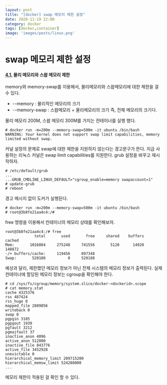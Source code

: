 ```yaml
---
layout: post
title: "[docker] swap 메모리 제한 설정"
date: 2020-11-19 22:00
category: docker
tags: [docker,container]
image: 'images/posts/linux.png'
---
```

# swap 메모리 제한 설정

#### [4.1.](https://www.joinc.co.kr/w/man/12/docker/limits#toc) 물리 메모리와 스왑 메모리 제한

memory와 memory-swap를 이용해서, 물리메모리와 스왑메모리에 대한 제한을 걸 수 있다.

* --memory : 물리적인 메모리의 크기
* --memory-swap : 스왑메모리 + 물리메모리의 크기 즉, 전체 메모리의 크기다.

물리 메모리 200M, 스왑 메모리 300M를 가지는 컨테이너를 실행 했다.

```text
# docker run -m=200m --memory-swap=500m -it ubuntu /bin/bash
WARNING: Your kernel does not support swap limit capabilities, memory limited without swap.
```

커널 설정의 문제로 swap에 대한 제한을 지원하지 않는다는 경고문구가 뜬다. 지금 사용하는 리눅스 커널은 swap limit capabilities를 지원한다. grub 설정을 바꾸고 재시작하자.

```text
# /etc/default/grub
...
...GRUB_CMDLINE_LINUX_DEFAULT="cgroup_enable=memory swapaccount=1"
# update-grub 
# reboot 
```

경고 메시지 없이 도커가 실행된다.

```text
# docker run -m=200m --memory-swap=500m -it ubuntu /bin/bash
# root@3b8fe21aa4c4:/# 
```

free 명령을 이용해서 컨테이너의 메모리 상태를 확인해보자.

```text
root@3b8fe21aa4c4:/# free
             total       used       free     shared    buffers     cached
Mem:       1016804     275248     741556       5120      14920     140872
-/+ buffers/cache:     119456     897348
Swap:       520188          0     520188
```

예상과 달리, 제한했던 메모리 정보가 아닌 전체 시스템의 메모리 정보가 출력된다. 실제 컨테이너에 할당된 메모리 정보는 cgroup을 확인해야 한다.

```text
# cd /sys/fs/cgroup/memory/system.slice/docker-<dockerid>.scope
# cat memory.stat
cache 4325376
rss 487424
rss_huge 0
mapped_file 2809856
writeback 0
swap 0
pgpgin 3105
pgpgout 1930
pgfault 3212
pgmajfault 37
inactive_anon 4096
active_anon 512000
inactive_file 843776
active_file 3452928
unevictable 0
hierarchical_memory_limit 209715200
hierarchical_memsw_limit 524288000
...
```

메모리 제한이 적용된 걸 확인 할 수 있다.

